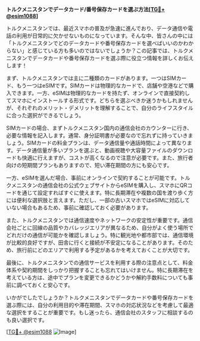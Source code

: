 **トルクメニスタンでデータカード/番号保存カードを選ぶ方法[[TG💪+ @esim1088](https://t.me/s/esim1088)]**

トルクメニスタンでは、最近スマホの普及が急速に進んでおり、データ通信や電話の利用が日常的に欠かせないものになっています。そんな中、皆さんの中には「トルクメニスタンでどのデータカードや番号保存カードを選べばいいのかわからない」と感じている方も多いのではないでしょうか？この記事では、トルクメニスタンでデータカードや番号保存カードを選ぶ際に役立つ情報を詳しくお伝えします！

まず、トルクメニスタンでは主に二種類のカードがあります。一つはSIMカード、もう一つはeSIMです。SIMカードは物理的なカードで、店舗や空港などで購入できます。一方、eSIMは物理的なカードを持たず、オンラインで直接契約してスマホにインストールする形式です。どちらを選ぶべきか迷うかもしれませんが、それぞれのメリット・デメリットを理解することで、自分のライフスタイルに合った選択ができるでしょう。

SIMカードの場合、まずトルクメニスタン国内の通信会社のカウンターに行き、必要な情報を記入します。通常、身分証明書が必要なので忘れずに持っていきましょう。SIMカードの料金プランは、データ通信量や通話時間によって異なります。データ通信量が多いプランを選ぶと、動画視聴や大容量ファイルのダウンロードも快適に行えますが、コストが高くなるので注意が必要です。また、旅行者向けの短期間プランもありますので、短い滞在期間の方にも安心です。

一方、eSIMを選んだ場合、事前にオンラインで契約することが可能です。トルクメニスタンの通信会社の公式ウェブサイトからeSIMを購入し、スマホにQRコードを通じて設定すればすぐに使えます。特に長期滞在や複数の国を渡り歩く方には便利な選択肢と言えます。ただし、一部の古いスマホではeSIMに対応していない場合もあるため、事前に確認しておく必要があります。

また、トルクメニスタンでは通信速度やネットワークの安定性が重要です。通信会社ごとに回線の品質やカバレッジエリアが異なるため、自分がよく使う場所でどれだけの通信が可能かを確認しましょう。特に観光地や都市部では、通信環境が比較的良好ですが、田舎に行くと接続が不安定になることがあります。そのため、旅行前にどのエリアで利用する予定があるかを考えておくことが大切です。

最後に、トルクメニスタンでの通信サービスを利用する際の注意点として、料金体系や契約期間をしっかり把握することも忘れてはいけません。特に長期滞在を考えている方は、途中でプランを変更できるかどうかや解約手数料についても事前に調べておくと安心です。

いかがでしたでしょうか？トルクメニスタンでデータカードや番号保存カードを選ぶ際には、自分の利用目的や滞在期間、スマホの対応状況などを考慮して最適な選択をすることが重要です。もし迷ったら、通信会社のスタッフに相談するのも良い選択です。

[[TG💪+ @esim1088](https://t.me/s/esim1088) ![Image](https://i.postimg.cc/Y0z9fWf4/image.png)]